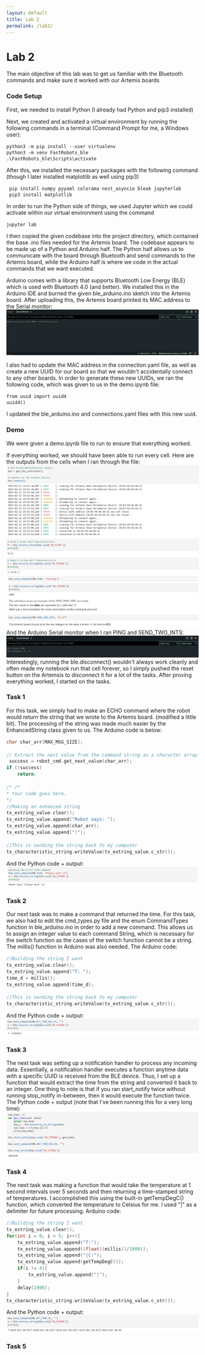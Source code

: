 ```yaml
---
layout: default
title: Lab 2
permalink: /lab2/
---
```

# Lab 2
The main objective of this lab was to get us familiar with the Bluetooth commands and make sure it worked with our Artemis boards

### Code Setup
First, we needed to install Python (I already had Python and pip3 installed)

Next, we created and activated a virtual environment by running the following commands in a terminal (Command Prompt for me, a Windows user):
```
python3 -m pip install --user virtualenv
python3 -m venv FastRobots_ble
.\FastRobots_ble\Scripts\activate
```

After this, we installed the necessary packages with the following command (though I later installed matplotlib as well using pip3)
```
 pip install numpy pyyaml colorama nest_asyncio bleak jupyterlab
 pip3 install matplotlib
```
In order to run the Python side of things, we used Jupyter which we could activate within our virtual environment using the command
```
jupyter lab
```
I then copied the given codebase into the project directory, which contained the base .ino files needed for the Artemis board. The codebase appears to be made up of a Python and Arduino half. The Python half allows us to communicate with the board through Bluetooth and send commands to the Artemis board, while the Arduino half is where we code in the actual commands that we want executed. 

Arduino comes with a library that supports Bluetooth Low Energy (BLE) which is used with Bluetooth 4.0 (and better). We installed this in the Arduino IDE and burned the given ble_arduino.ino sketch into the Artemis board. After uploading this, the Artemis board printed its MAC address to the Serial monitor:
![MAC](/Lab2/mac_address.png)

I also had to update the MAC address in the connection.yaml file, as well as create a new UUID for our board so that we wouldn't accidentally connect to any other boards. In order to generate these new UUIDs, we ran the following code, which was given to us in the demo.ipynb file:
```
from uuid import uuid4
uuid4()
```
I updated the ble_arduino.ino and connections.yaml files with this new uuid. 


### Demo
We were given a demo.ipynb file to run to ensure that everything worked. 
<style type="text/css">
  .gist {width:500px !important;}
  .gist-file
  .gist-data {max-height: 500px;max-width: 500px;}
</style>
<script src="https://gist.github.com/mattieuzhai/34eb5ffc9ddc850f809850cdd12c09dd.js"></script>

If everything worked, we should have been able to run every cell. Here are the outputs from the cells when I ran through the file: 
![c](/Lab2/connect_ss.png)
![d](/Lab2/demo_ss1.png)
![e](/Lab2/ping_ss.png)
And the Arduino Serial monitor when I ran PING and SEND_TWO_INTS:
![pong](/Lab2/pong_sm.png)
Interestingly, running the ble.disconnect() wouldn't always work cleanly and often made my notebook run that cell forever, so I simply pushed the reset button on the Artemsis to disconnect it for a lot of the tasks.
After proving everything worked, I started on the tasks. 
### Task 1
For this task, we simply had to make an ECHO command where the robot would return the string that we wrote to the Artemis board.  (modified a little bit). The processing of the string was made much easier by the EnhancedString class given to us. The Arduino code is below:
```C
char char_arr[MAX_MSG_SIZE];

// Extract the next value from the command string as a character array
 success = robot_cmd.get_next_value(char_arr);
if (!success)
    return;

/* /*
* Your code goes here.
*/
//Making an enhanced string
tx_estring_value.clear();
tx_estring_value.append("Robot says: ");
tx_estring_value.append(char_arr);
tx_estring_value.append("!");

//This is sending the string back to my computer
tx_characteristic_string.writeValue(tx_estring_value.c_str()); 
```
And the Python code + output:
![t1](/Lab2/task1.png)

### Task 2
Our next task was to make a command that returned the time. For this task, we also had to edit the cmd_types.py file and the enum CommandTypes function in ble_arduino.ino in order to add a new command. This allows us to assign an integer value to each command String, which is necessary for the switch function as the cases of the switch function cannot be a string. The millis() function in Arduino was also needed. The Arduino code: 
```C
//Building the string I want
tx_estring_value.clear();
tx_estring_value.append("T: ");
time_d = millis();
tx_estring_value.append(time_d);

//This is sending the string back to my computer
tx_characteristic_string.writeValue(tx_estring_value.c_str());
```
And the Python code + output:
![t2](/Lab2/task2.png)

### Task 3
The next task was setting up a notification handler to process any incoming data. Essentially, a notification handler executes a function anytime data with a specific UUID is received from the BLE device. Thus, I set up a function that would extract the time from the string and converted it back to an integer. One thing to note is that if you ran start_notify twice without running stop_notify in-between, then it would execute the function twice. The Python code + output (note that I've been running this for a very long time):
![t3](/Lab2/task3.png)

### Task 4 
The next task was making a function that would take the temperature at 1 second intervals over 5 seconds and then returning a time-stamped string of temperatures. I accomplished this using the built-in getTempDegC() function, which converted the temperature to Celsius for me. I used "|" as a delimiter for future processing.
Arduino code:
```C++
//Building the string I want
tx_estring_value.clear();
for(int i = 0; i < 5; i++){
    tx_estring_value.append("T:");
    tx_estring_value.append((float)(millis()/1000));
    tx_estring_value.append("|C:");
    tx_estring_value.append(getTempDegC());
    if(i != 4){
        tx_estring_value.append("|");
    }
    delay(1000);
}
tx_characteristic_string.writeValue(tx_estring_value.c_str());
```
And the Python code + output:
![t4](/Lab2/task4.png)

### Task 5

